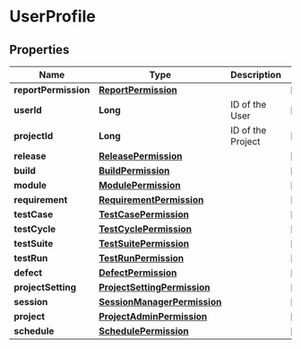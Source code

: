 
# UserProfile

## Properties
Name | Type | Description | Notes
------------ | ------------- | ------------- | -------------
**reportPermission** | [**ReportPermission**](ReportPermission.md) |  |  [optional]
**userId** | **Long** | ID of the User |  [optional]
**projectId** | **Long** | ID of the Project |  [optional]
**release** | [**ReleasePermission**](ReleasePermission.md) |  |  [optional]
**build** | [**BuildPermission**](BuildPermission.md) |  |  [optional]
**module** | [**ModulePermission**](ModulePermission.md) |  |  [optional]
**requirement** | [**RequirementPermission**](RequirementPermission.md) |  |  [optional]
**testCase** | [**TestCasePermission**](TestCasePermission.md) |  |  [optional]
**testCycle** | [**TestCyclePermission**](TestCyclePermission.md) |  |  [optional]
**testSuite** | [**TestSuitePermission**](TestSuitePermission.md) |  |  [optional]
**testRun** | [**TestRunPermission**](TestRunPermission.md) |  |  [optional]
**defect** | [**DefectPermission**](DefectPermission.md) |  |  [optional]
**projectSetting** | [**ProjectSettingPermission**](ProjectSettingPermission.md) |  |  [optional]
**session** | [**SessionManagerPermission**](SessionManagerPermission.md) |  |  [optional]
**project** | [**ProjectAdminPermission**](ProjectAdminPermission.md) |  |  [optional]
**schedule** | [**SchedulePermission**](SchedulePermission.md) |  |  [optional]



